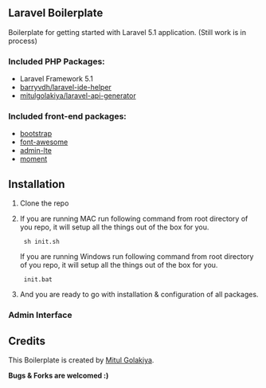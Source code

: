 ## Laravel Boilerplate

Boilerplate for getting started with Laravel 5.1 application. (Still work is in process)

### Included PHP Packages:
  * Laravel Framework 5.1
  * [barryvdh/laravel-ide-helper](https://github.com/barryvdh/laravel-ide-helper)
  * [mitulgolakiya/laravel-api-generator](https://github.com/mitulgolakiya/laravel-api-generator)
  
### Included front-end packages:
  * [bootstrap](http://getbootstrap.com/)
  * [font-awesome](http://fortawesome.github.io/Font-Awesome/)
  * [admin-lte](https://almsaeedstudio.com/preview)
  * [moment](http://momentjs.com/)
  

Installation
-------------

1. Clone the repo
2. If you are running MAC run following command from root directory of you repo, it will setup all the things out of the box for you.

        sh init.sh
    
   If you are running Windows run following command from root directory of you repo, it will setup all the things out of the box for you.

        init.bat
    
3. And you are ready to go with installation & configuration of all packages.


### Admin Interface


Credits
--------

This Boilerplate is created by [Mitul Golakiya](https://github.com/mitulgolakiya).

**Bugs & Forks are welcomed :)**
